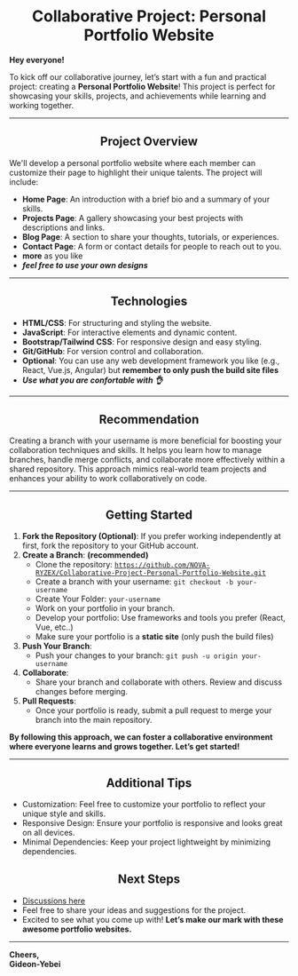 <h1 align="center">Collaborative Project: Personal Portfolio Website</h1>

**Hey everyone!**

To kick off our collaborative journey, let’s start with a fun and practical project: creating a **Personal Portfolio Website**! This project is perfect for showcasing your skills, projects, and achievements while learning and working together.

---

<h2 align="center">Project Overview</h2>

We'll develop a personal portfolio website where each member can customize their page to highlight their unique talents. The project will include:
- **Home Page**: An introduction with a brief bio and a summary of your skills.
- **Projects Page**: A gallery showcasing your best projects with descriptions and links.
- **Blog Page**: A section to share your thoughts, tutorials, or experiences.
- **Contact Page**: A form or contact details for people to reach out to you.
- **more** as you like
- **_feel free  to use your own designs_**

---

<h2 align="center">Technologies</h2>

- **HTML/CSS**: For structuring and styling the website.
- **JavaScript**: For interactive elements and dynamic content.
- **Bootstrap/Tailwind CSS**: For responsive design and easy styling.
- **Git/GitHub**: For version control and collaboration.
- **Optional**: You can use any web development framework you like (e.g., React, Vue.js, Angular) but **remember to only push the build site files**
- **_Use what you are confortable with 👌_**

---

<h2 align="center">Recommendation</h2>

Creating a branch with your username is more beneficial for boosting your collaboration techniques and skills. It helps you learn how to manage branches, handle merge conflicts, and collaborate more effectively within a shared repository. This approach mimics real-world team projects and enhances your ability to work collaboratively on code.

---

<h2 align="center">Getting Started</h2>

1. **Fork the Repository (Optional)**: If you prefer working independently at first, fork the repository to your GitHub account.
2. **Create a Branch**: **(recommended)**
   - Clone the repository: <code>https://github.com/NOVA-RYZEX/Collaborative-Project-Personal-Portfolio-Website.git</code>
   - Create a branch with your username: `git checkout -b your-username`
   - Create Your Folder: `your-username`
   - Work on your portfolio in your branch.
   - Develop your portfolio: Use frameworks and tools you prefer (React, Vue, etc..)
   - Make sure your portfolio is a **static site** (only push the build files)
3. **Push Your Branch**:
   - Push your changes to your branch: `git push -u origin your-username`
4. **Collaborate**:
   - Share your branch and collaborate with others. Review and discuss changes before merging.
5. **Pull Requests**:
   - Once your portfolio is ready, submit a pull request to merge your branch into the main repository.

**By following this approach, we can foster a collaborative environment where everyone learns and grows together. Let’s get started!**

---

<h2 align="center">Additional Tips</h2>

- Customization: Feel free to customize your portfolio to reflect your unique style and skills.
- Responsive Design: Ensure your portfolio is responsive and looks great on all devices.
- Minimal Dependencies: Keep your project lightweight by minimizing dependencies.

<h2 align="center">Next Steps</h2>

- [Discussions here](https://github.com/NOVA-RYZEX/Collaborative-Project-Personal-Portfolio-Website/discussions)
- Feel free to share your ideas and suggestions for the project.
- Excited to see what you come up with! **Let’s make our mark with these awesome portfolio websites.**

---

**Cheers,**  
**Gideon-Yebei**

